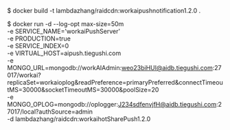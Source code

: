 $ docker build -t lambdazhang/raidcdn:workaipushnotification1.2.0 .

$ docker run -d --log-opt max-size=50m \
  -e SERVICE_NAME='workaiPushServer' \
  -e PRODUCTION=true \
  -e SERVICE_INDEX=0 \
  -e VIRTUAL_HOST=aipush.tiegushi.com \
  -e MONGO_URL=mongodb://workAIAdmin:weo23biHUI@aidb.tiegushi.com:27017/workai?replicaSet=workaioplog\&readPreference=primaryPreferred\&connectTimeoutMS=30000\&socketTimeoutMS=30000\&poolSize=20 \
  -e MONGO_OPLOG=mongodb://oplogger:J234sdfenvjfH@aidb.tiegushi.com:27017/local?authSource=admin \
  -d lambdazhang/raidcdn:workaihotSharePush1.2.0
